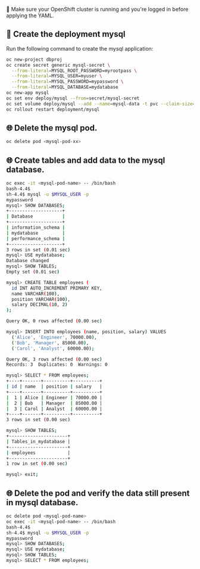 📘 Make sure your OpenShift cluster is running and you're logged in before applying the YAML.
## 🚀 Create the deployment mysql

Run the following command to create the mysql application:
```bash
oc new-project dbproj
oc create secret generic mysql-secret \
  --from-literal=MYSQL_ROOT_PASSWORD=myrootpass \
  --from-literal=MYSQL_USER=myuser \
  --from-literal=MYSQL_PASSWORD=mypassword \
  --from-literal=MYSQL_DATABASE=mydatabase
oc new-app mysql
oc set env deploy/mysql --from=secret/mysql-secret
oc set volume deploy/mysql --add --name=mysql-data -t pvc --claim-size=1G --claim-name=mysql-pvc --mount-path=/var/lib/mysql
oc rollout restart deployment/mysql
````
## 🌐 Delete the mysql pod.
```bash
oc delete pod <mysql-pod-xx>
```

## 🌐 Create tables and add data to the mysql database.
```bash
oc exec -it <mysql-pod-name> -- /bin/bash
bash-4.4$ 
sh-4.4$ mysql -u $MYSQL_USER -p
mypassword
mysql> SHOW DATABASES;
+--------------------+
| Database           |
+--------------------+
| information_schema |
| mydatabase         |
| performance_schema |
+--------------------+
3 rows in set (0.01 sec)
mysql> USE mydatabase;
Database changed
mysql> SHOW TABLES;
Empty set (0.01 sec)

mysql> CREATE TABLE employees (
  id INT AUTO_INCREMENT PRIMARY KEY,
  name VARCHAR(100),
  position VARCHAR(100),
  salary DECIMAL(10, 2)
);

Query OK, 0 rows affected (0.00 sec)

mysql> INSERT INTO employees (name, position, salary) VALUES
  ('Alice', 'Engineer', 70000.00),
  ('Bob', 'Manager', 85000.00),
  ('Carol', 'Analyst', 60000.00);

Query OK, 3 rows affected (0.00 sec)
Records: 3  Duplicates: 0  Warnings: 0

mysql> SELECT * FROM employees;
+----+-------+----------+----------+
| id | name  | position | salary   |
+----+-------+----------+----------+
|  1 | Alice | Engineer | 70000.00 |
|  2 | Bob   | Manager  | 85000.00 |
|  3 | Carol | Analyst  | 60000.00 |
+----+-------+----------+----------+
3 rows in set (0.00 sec)

mysql> SHOW TABLES;
+----------------------+
| Tables_in_mydatabase |
+----------------------+
| employees            |
+----------------------+
1 row in set (0.00 sec)

mysql> exit;
```


## 🌐 Delete the pod and verify the data still present in mysql database.
```bash
oc delete pod <mysql-pod-name>
oc exec -it <mysql-pod-name> -- /bin/bash
bash-4.4$ 
sh-4.4$ mysql -u $MYSQL_USER -p
mypassword
mysql> SHOW DATABASES;
mysql> USE mydatabase;
mysql> SHOW TABLES;
mysql> SELECT * FROM employees;

```
